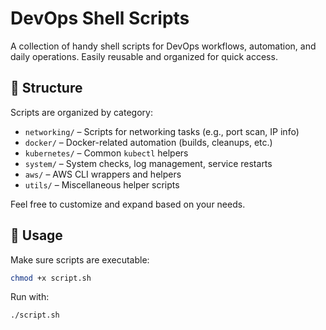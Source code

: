 # DevOps Shell Scripts

A collection of handy shell scripts for DevOps workflows, automation, and daily operations.
Easily reusable and organized for quick access.

## 📁 Structure

Scripts are organized by category:

- `networking/` – Scripts for networking tasks (e.g., port scan, IP info)
- `docker/` – Docker-related automation (builds, cleanups, etc.)
- `kubernetes/` – Common `kubectl` helpers
- `system/` – System checks, log management, service restarts
- `aws/` – AWS CLI wrappers and helpers
- `utils/` – Miscellaneous helper scripts

Feel free to customize and expand based on your needs.

## 🚀 Usage

Make sure scripts are executable:

```bash
chmod +x script.sh
```

Run with:

```bash
./script.sh
```
